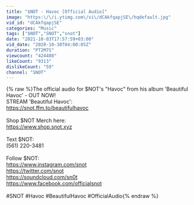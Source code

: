 ```yaml
---
title: "$NOT - Havoc [Official Audio]"
image: "https:\/\/i.ytimg.com\/vi\/dCAkfqapjSE\/hqdefault.jpg"
vid_id: "dCAkfqapjSE"
categories: "Music"
tags: ["$NOT","SNOT","snot"]
date: "2021-10-03T17:57:59+03:00"
vid_date: "2020-10-30T04:00:05Z"
duration: "PT2M7S"
viewcount: "424488"
likeCount: "9313"
dislikeCount: "59"
channel: "SNOT"
---
```

{% raw %}The official audio for $NOT's &quot;Havoc&quot; from his album 'Beautiful Havoc'  - OUT NOW!<br />STREAM 'Beautiful Havoc':<br /><a rel="nofollow" target="blank" href="https://snot.ffm.to/beautifulhavoc">https://snot.ffm.to/beautifulhavoc</a><br /><br />Shop $NOT Merch here:<br /><a rel="nofollow" target="blank" href="https://www.shop.snot.xyz">https://www.shop.snot.xyz</a><br /><br />Text $NOT:<br />(561) 220-3481<br /><br />Follow $NOT:<br /><a rel="nofollow" target="blank" href="https://www.instagram.com/snot">https://www.instagram.com/snot</a><br /><a rel="nofollow" target="blank" href="https://twitter.com/snot">https://twitter.com/snot</a><br /><a rel="nofollow" target="blank" href="https://soundcloud.com/sn0t">https://soundcloud.com/sn0t</a><br /><a rel="nofollow" target="blank" href="https://www.facebook.com/officialsnot">https://www.facebook.com/officialsnot</a><br /><br />#SNOT #Havoc #BeautifulHavoc #OfficialAudio{% endraw %}
